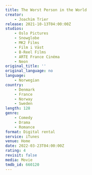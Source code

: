 ```yaml
---
title: The Worst Person in the World
creator:
    - Joachim Trier
release: 2021-10-13T04:00:00Z
studios:
    - Oslo Pictures
    - Snowglobe
    - MK2 Films
    - Film i Väst
    - B-Reel Films
    - ARTE France Cinéma
    - Neon
original_title: ''
original_language: no
language:
    - Norwegian
country:
    - Denmark
    - France
    - Norway
    - Sweden
length: 128
genre:
    - Comedy
    - Drama
    - Romance
format: Digital rental
service: iTunes
venue: Home
date: 2022-03-23T04:00:00Z
rating: 4
revisit: false
media: Movie
tmdb_id: 660120
---
```

